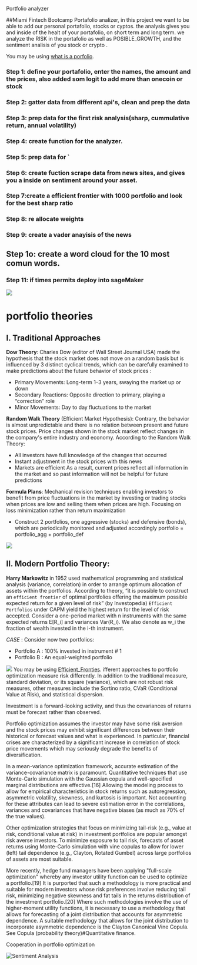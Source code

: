 
Portfolio analyzer



##Miami Fintech Bootcamp
Portafolio analizer, in this project we want to be able to add our personal portafolio, stocks or cyptos.
the analysis gives you and inside of the healt of your portafolio, on short term and long term.
we analyze the RISK in the portafolio as well as POSIBLE_GROWTH, and the sentiment analisis of you stock or crypto .

You may be using [what is a porfolio](https://study.com/academy/lesson/portfolio-weight-return-variance-definition-examples.html).

### Step 1: define your portafolio, enter the names, the amount and the prices, also added som logit to add more than onecoin or stock
### Step 2: gatter data from different api's, clean and prep the data
### Step 3: prep data for the first risk analysis(sharp, cummulative return, annual volatility)
### Step 4: create function for the analyzer.
### Step 5: prep data for `
### Step 6: create fuction scrape data from news sites, and gives you a inside on sentiment around your asset.
### Step 7:create a efficient frontier with 1000 portfolio and look for the best sharp ratio
### Step 8: re allocate weights
### Step 9: create a vader anayisis of the news
## Step 1o: create a word cloud for the 10 most comun words.
### Step 11: if times permits deploy into sageMaker


![](https://www.i1.creditdonkey.com/image/1/1200c/best-portfolio-analyzers.jpg)


# portfolio theories

## I. Traditional Approaches
__Dow Theory__: Charles Dow (editor of Wall Street Journal USA) made the hypothesis that the stock market does not move on a random basis but is influenced by 3 distinct cyclical trends, which can be carefully examined to make predictions about the future behavior of stock prices :
* Primary Movements: Long-term 1–3 years, swaying the market up or down
* Secondary Reactions: Opposite direction to primary, playing a “correction” role
* Minor Movements: Day to day fluctuations to the market


__Random Walk Theory__ (Efficient Market Hypothesis): Contrary, the behavior is almost unpredictable and there is no relation between present and future stock prices. Price changes shown in the stock market reflect changes in the company's entire industry and economy. According to the Random Walk Theory:
* All investors have full knowledge of the changes that occurred
* Instant adjustment in the stock prices with this news
* Markets are efficient
As a result, current prices reflect all information in the market and so past information will not be helpful for future predictions


__Formula Plans__: Mechanical revision techniques enabling investors to benefit from price fluctuations in the market by investing or trading stocks when prices are low and selling them when prices are high. Focusing on loss minimization rather than return maximization
* Construct 2 portfolios, one aggressive (stocks) and defensive (bonds), which are periodically monitored and adjusted accordingly
portfolio = portfolio_agg + portfolio_def




![](https://www.thestreet.com/.image/ar_4:3%2Cc_fill%2Ccs_srgb%2Cq_auto:good%2Cw_1200/MTY3NTM5NDYxMDkzMTM5ODQ3/what-is-modern-portfolio-theory-mpt-and-why-is-it-important.png)

## II. Modern Portfolio Theory:
__Harry Markowitz__ in 1952 used mathematical programming and statistical analysis (variance, correlation) in order to arrange optimum allocation of assets within the portfolios. According to theory, “it is possible to construct an `efficient frontier` of optimal portfolios offering the maximum possible expected return for a given level of risk” (by Investopedia)
`Efficient Portfolios` under CAPM yield the highest return for the level of risk accepted. Consider a one-period market with n instruments with the same expected returns E[R_i] and variances Var(R_i). We also denote as w_i the fraction of wealth invested in the i-th instrument.

_CASE_ : Consider now two portfolios:
* Portfolio A : 100% invested in instrument # 1
* Portfolio B : An equal-weighted portfolio

![](https://cdn.educba.com/academy/wp-content/uploads/2020/12/Portfolio-Optimization.jpg)
You may be using [Efficient_Fronties](https://pyportfolioopt.readthedocs.io/en/latest/UserGuide.html).
ifferent approaches to portfolio optimization measure risk differently. In addition to the traditional measure, standard deviation, or its square (variance), which are not robust risk measures, other measures include the Sortino ratio, CVaR (Conditional Value at Risk), and statistical dispersion.

Investment is a forward-looking activity, and thus the covariances of returns must be forecast rather than observed.

Portfolio optimization assumes the investor may have some risk aversion and the stock prices may exhibit significant differences between their historical or forecast values and what is experienced. In particular, financial crises are characterized by a significant increase in correlation of stock price movements which may seriously degrade the benefits of diversification.

In a mean-variance optimization framework, accurate estimation of the variance-covariance matrix is paramount. Quantitative techniques that use Monte-Carlo simulation with the Gaussian copula and well-specified marginal distributions are effective.[16] Allowing the modeling process to allow for empirical characteristics in stock returns such as autoregression, asymmetric volatility, skewness, and kurtosis is important. Not accounting for these attributes can lead to severe estimation error in the correlations, variances and covariances that have negative biases (as much as 70% of the true values).

Other optimization strategies that focus on minimizing tail-risk (e.g., value at risk, conditional value at risk) in investment portfolios are popular amongst risk averse investors. To minimize exposure to tail risk, forecasts of asset returns using Monte-Carlo simulation with vine copulas to allow for lower (left) tail dependence (e.g., Clayton, Rotated Gumbel) across large portfolios of assets are most suitable.

More recently, hedge fund managers have been applying "full-scale optimization" whereby any investor utility function can be used to optimize a portfolio.[19] It is purported that such a methodology is more practical and suitable for modern investors whose risk preferences involve reducing tail risk, minimizing negative skewness and fat tails in the returns distribution of the investment portfolio.[20] Where such methodologies involve the use of higher-moment utility functions, it is necessary to use a methodology that allows for forecasting of a joint distribution that accounts for asymmetric dependence. A suitable methodology that allows for the joint distribution to incorporate asymmetric dependence is the Clayton Canonical Vine Copula. See Copula (probability theory)#Quantitative finance.

Cooperation in portfolio optimization


![Sentiment Analysis](https://files.realpython.com/media/How-to-use-NLTK-for-Sentiment-Analysis-in-Python_Watermarked.8dd30ecc0bda.jpg)
